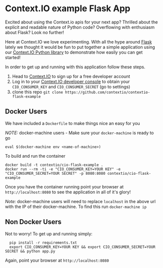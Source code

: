 # Context.IO example Flask App

Excited about using the Context.io apis for your next app?  Thrilled about the explicit and readable nature of Python code? Overflowing with enthusiasm about Flask?  Look no further!  

Here at Context.IO we love experimenting.  With all the hype around [Flask](http://flask.pocoo.org/) lately we thought it would be fun to put together a simple application using our [Context.IO Python library](https://github.com/contextio/Python-ContextIO
) to demonstrate how easily you can get started!

In order to get up and running with this application follow these steps.

1. Head to [Context.IO](https://context.io) to sign up for a free developer account 
2. Log in to your [Context.IO developer console](https://console.context.io) to obtain your `CIO_CONSUMER_KEY` and `CIO_CONSUMER_SECRET` (go to settings)
3. clone this repo `git clone https://github.com/contextio/contextio-flask-example`

## Docker Users

We have included a `Dockerfile` to make things nice an easy for you

*NOTE:* docker-machine users - Make sure your `docker-machine` is ready to go
    
    eval $(docker-machine env <name-of-machine>)

To build and run the container

    docker build -t contextio/cio-flask-example .
    docker run --rm -ti -e "CIO_CONSUMER_KEY=YOUR KEY" -e "CIO_CONSUMER_SECRET=YOUR SECRET" -p 8080:8080 contextio/cio-flask-example

Once you have the container running point your browser at `http://localhost:8080` to see the application in all of it's glory!

*Note:* docker-machine users will need to replace `localhost` in the above url with the IP of their docker-machine.  To find this run `docker-machine ip`

## Non Docker Users

Not to worry! To get up and running simply:

      pip install -r requirements.txt
      export CIO_CONSUMER_KEY=YOUR KEY && export CIO_CONSUMER_SECRET=YOUR SECRET && python app.py

Again, point your browser at `http://localhost:8080` 
